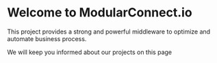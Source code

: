 
# Welcome to ModularConnect.io 


This project provides a strong and powerful middleware to optimize and automate business process.

We will keep you informed about our projects on this page


 
